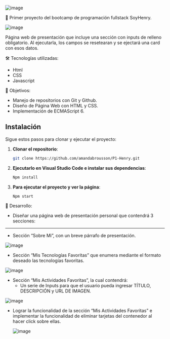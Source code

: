 ![image](https://github.com/user-attachments/assets/277b144d-da97-45ae-9a67-fe3f77882bf6)

🌟 Primer proyecto del bootcamp de programación fullstack SoyHenry.

![image](https://github.com/user-attachments/assets/98c06d02-900b-4b55-b65a-b755dfd58cea)

Página web de presentación que incluye una sección con inputs de relleno obligatorio. Al ejecutarla, los campos se resetearan y se ejectará una card con esos datos.

🛠️ Tecnologías utilizadas:
- Html
- CSS
- Javascript

🎯 Objetivos:
- Manejo de repositorios con Git y Github.
- Diseño de Página Web con HTML y CSS.
- Implementación de ECMAScript 6.

## Instalación

Sigue estos pasos para clonar y ejecutar el proyecto:

1. **Clonar el repositorio**:

   ```bash
   git clone https://github.com/amandabrousson/P1-Henry.git

2. **Ejecutarlo en Visual Studio Code e instalar sus dependencias**:

    ```bash
    Npm install

 3. **Para ejecutar el proyecto y ver la página**:

    ```bash
    Npm start

🚀 Desarrollo:
- Diseñar una página web de presentación personal que contendrá 3 secciones:

_______________________________________________________________________________________________________



- Sección “Sobre Mi”, con un breve párrafo de presentación.

![image](https://github.com/user-attachments/assets/98c06d02-900b-4b55-b65a-b755dfd58cea)

- Sección “Mis Tecnologías Favoritas” que enumera mediante el formato deseado las tecnologías favoritas.

![image](https://github.com/user-attachments/assets/bb1b8db9-d7f6-4193-8f16-39c56d11c653)
  
- Sección “Mis Actividades Favoritas”, la cual contendrá:
    - Un serie de Inputs para que el usuario pueda ingresar TÍTULO, DESCRIPCIÓN y URL DE IMAGEN.

![image](https://github.com/user-attachments/assets/ec7f3462-86a9-4456-8d42-cbda0d033f53)

- Lograr la funcionalidad de la sección “Mis Actividades Favoritas” e implementar la funcionalidad de eliminar tarjetas del contenedor al hacer click sobre ellas.

  ![image](https://github.com/user-attachments/assets/dad91f79-b7be-42a8-8831-22d6c219fd83)


